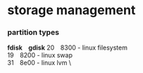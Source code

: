 # storage management

### partition types

**fdisk**&emsp;**gdisk**
20&emsp;8300 - linux filesystem \
19&emsp;8200 - linux swap \
31&emsp;8e00 - linux lvm \